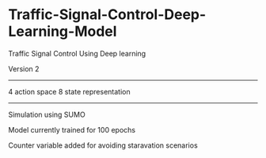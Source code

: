 # Traffic-Signal-Control-Deep-Learning-Model
Traffic Signal Control Using Deep learning

Version 2
_________

4 action space
8 state representation
_________

Simulation using SUMO

Model currently trained for 100 epochs

Counter variable added for avoiding staravation scenarios
